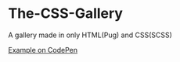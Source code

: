 # The-CSS-Gallery
A gallery made in only HTML(Pug) and CSS(SCSS)

[Example on CodePen](https://codepen.io/Coopster/full/XGMYaM)

